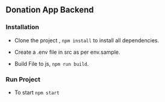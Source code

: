 ## Donation App Backend
    
### Installation 

- Clone the project , ``npm install`` to install all dependencies.

- Create a .env file in src as per env.sample.

- Build File to js, ``npm run build``.

### Run Project

- To start ``npm start``